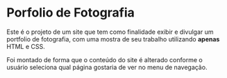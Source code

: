 # Porfolio de Fotografia


Este é o projeto de um site que tem como finalidade exibir e divulgar um portfolio de fotografia, com uma mostra de seu trabalho utilizando **apenas** HTML e CSS.

Foi montado de forma que o conteúdo do site é alterado conforme o usuário seleciona qual página gostaria de ver no menu de navegação.